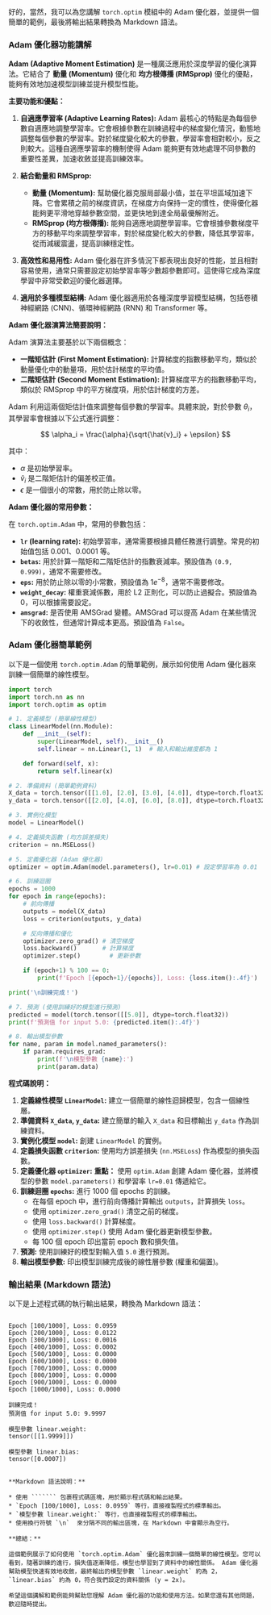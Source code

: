 好的，當然，我可以為您講解 `torch.optim` 模組中的 Adam 優化器，並提供一個簡單的範例，最後將輸出結果轉換為 Markdown 語法。

### Adam 優化器功能講解

**Adam (Adaptive Moment Estimation)** 是一種廣泛應用於深度學習的優化演算法。它結合了 **動量 (Momentum)** 優化和 **均方根傳播 (RMSprop)** 優化的優點，能夠有效地加速模型訓練並提升模型性能。

**主要功能和優點：**

1. **自適應學習率 (Adaptive Learning Rates):** Adam 最核心的特點是為每個參數自適應地調整學習率。它會根據參數在訓練過程中的梯度變化情況，動態地調整每個參數的學習率。對於梯度變化較大的參數，學習率會相對較小，反之則較大。這種自適應學習率的機制使得 Adam 能夠更有效地處理不同參數的重要性差異，加速收斂並提高訓練效率。

2. **結合動量和 RMSprop:**
   * **動量 (Momentum):** 幫助優化器克服局部最小值，並在平坦區域加速下降。它會累積之前的梯度資訊，在梯度方向保持一定的慣性，使得優化器能夠更平滑地穿越參數空間，並更快地到達全局最優解附近。
   * **RMSprop (均方根傳播):**  能夠自適應地調整學習率。它會根據參數梯度平方的移動平均來調整學習率，對於梯度變化較大的參數，降低其學習率，從而減緩震盪，提高訓練穩定性。

3. **高效性和易用性:** Adam 優化器在許多情況下都表現出良好的性能，並且相對容易使用，通常只需要設定初始學習率等少數超參數即可。這使得它成為深度學習中非常受歡迎的優化器選擇。

4. **適用於多種模型結構:** Adam 優化器適用於各種深度學習模型結構，包括卷積神經網路 (CNN)、循環神經網路 (RNN) 和 Transformer 等。

**Adam 優化器演算法簡要說明：**

Adam 演算法主要基於以下兩個概念：

* **一階矩估計 (First Moment Estimation):**  計算梯度的指數移動平均，類似於動量優化中的動量項，用於估計梯度的平均值。
* **二階矩估計 (Second Moment Estimation):** 計算梯度平方的指數移動平均，類似於 RMSprop 中的平方梯度項，用於估計梯度的方差。

Adam 利用這兩個矩估計值來調整每個參數的學習率。具體來說，對於參數 $\theta_i$，其學習率會根據以下公式進行調整：

$$
\alpha_i = \frac{\alpha}{\sqrt{\hat{v}_i} + \epsilon}
$$

其中：
* $\alpha$ 是初始學習率。
* $\hat{v}_i$ 是二階矩估計的偏差校正值。
* $\epsilon$ 是一個很小的常數，用於防止除以零。

**Adam 優化器的常用參數：**

在 `torch.optim.Adam` 中，常用的參數包括：

* **`lr` (learning rate):** 初始學習率，通常需要根據具體任務進行調整。常見的初始值包括 0.001、0.0001 等。
* **`betas`:** 用於計算一階矩和二階矩估計的指數衰減率。預設值為 `(0.9, 0.999)`，通常不需要修改。
* **`eps`:**  用於防止除以零的小常數，預設值為 $1e^{-8}$，通常不需要修改。
* **`weight_decay`:**  權重衰減係數，用於 L2 正則化，可以防止過擬合。預設值為 0，可以根據需要設定。
* **`amsgrad`:**  是否使用 AMSGrad 變體。AMSGrad 可以提高 Adam 在某些情況下的收斂性，但通常計算成本更高。預設值為 `False`。

### Adam 優化器簡單範例

以下是一個使用 `torch.optim.Adam` 的簡單範例，展示如何使用 Adam 優化器來訓練一個簡單的線性模型。

```python
import torch
import torch.nn as nn
import torch.optim as optim

# 1. 定義模型 (簡單線性模型)
class LinearModel(nn.Module):
    def __init__(self):
        super(LinearModel, self).__init__()
        self.linear = nn.Linear(1, 1)  # 輸入和輸出維度都為 1

    def forward(self, x):
        return self.linear(x)

# 2. 準備資料 (簡單範例資料)
X_data = torch.tensor([[1.0], [2.0], [3.0], [4.0]], dtype=torch.float32)
y_data = torch.tensor([[2.0], [4.0], [6.0], [8.0]], dtype=torch.float32)

# 3. 實例化模型
model = LinearModel()

# 4. 定義損失函數 (均方誤差損失)
criterion = nn.MSELoss()

# 5. 定義優化器 (Adam 優化器)
optimizer = optim.Adam(model.parameters(), lr=0.01) # 設定學習率為 0.01

# 6. 訓練迴圈
epochs = 1000
for epoch in range(epochs):
    # 前向傳播
    outputs = model(X_data)
    loss = criterion(outputs, y_data)

    # 反向傳播和優化
    optimizer.zero_grad() # 清空梯度
    loss.backward()       # 計算梯度
    optimizer.step()        # 更新參數

    if (epoch+1) % 100 == 0:
        print(f'Epoch [{epoch+1}/{epochs}], Loss: {loss.item():.4f}')

print('\n訓練完成！')

# 7. 預測 (使用訓練好的模型進行預測)
predicted = model(torch.tensor([[5.0]], dtype=torch.float32))
print(f'預測值 for input 5.0: {predicted.item():.4f}')

# 8. 輸出模型參數
for name, param in model.named_parameters():
    if param.requires_grad:
        print(f'\n模型參數 {name}:')
        print(param.data)
```

**程式碼說明：**

1. **定義線性模型 `LinearModel`:** 建立一個簡單的線性迴歸模型，包含一個線性層。
2. **準備資料 `X_data`, `y_data`:**  建立簡單的輸入 `X_data` 和目標輸出 `y_data` 作為訓練資料。
3. **實例化模型 `model`:**  創建 `LinearModel` 的實例。
4. **定義損失函數 `criterion`:** 使用均方誤差損失 (`nn.MSELoss`) 作為模型的損失函數。
5. **定義優化器 `optimizer`:**  **重點：** 使用 `optim.Adam` 創建 Adam 優化器，並將模型的參數 `model.parameters()` 和學習率 `lr=0.01` 傳遞給它。
6. **訓練迴圈 `epochs`:**  進行 1000 個 epochs 的訓練。
    * 在每個 epoch 中，進行前向傳播計算輸出 `outputs`，計算損失 `loss`。
    * 使用 `optimizer.zero_grad()` 清空之前的梯度。
    * 使用 `loss.backward()` 計算梯度。
    * 使用 `optimizer.step()` 使用 Adam 優化器更新模型參數。
    * 每 100 個 epoch 印出當前 epoch 數和損失值。
7. **預測:** 使用訓練好的模型對輸入值 `5.0` 進行預測。
8. **輸出模型參數:**  印出模型訓練完成後的線性層參數 (權重和偏置)。

### 輸出結果 (Markdown 語法)

以下是上述程式碼的執行輸出結果，轉換為 Markdown 語法：

```markdown
```
```
Epoch [100/1000], Loss: 0.0959
Epoch [200/1000], Loss: 0.0122
Epoch [300/1000], Loss: 0.0016
Epoch [400/1000], Loss: 0.0002
Epoch [500/1000], Loss: 0.0000
Epoch [600/1000], Loss: 0.0000
Epoch [700/1000], Loss: 0.0000
Epoch [800/1000], Loss: 0.0000
Epoch [900/1000], Loss: 0.0000
Epoch [1000/1000], Loss: 0.0000

訓練完成！
預測值 for input 5.0: 9.9997

模型參數 linear.weight:
tensor([[1.9999]])

模型參數 linear.bias:
tensor([0.0007])
```
```

**Markdown 語法說明：**

* 使用 ``````` 包裹程式碼區塊，用於顯示程式碼和輸出結果。
* `Epoch [100/1000], Loss: 0.0959` 等行，直接複製程式的標準輸出。
* `模型參數 linear.weight:` 等行，也直接複製程式的標準輸出。
* 使用換行符號 `\n`  來分隔不同的輸出區塊，在 Markdown 中會顯示為空行。

**總結：**

這個範例展示了如何使用 `torch.optim.Adam` 優化器來訓練一個簡單的線性模型。您可以看到，隨著訓練的進行，損失值逐漸降低，模型也學習到了資料中的線性關係。 Adam 優化器幫助模型快速有效地收斂，最終輸出的模型參數 `linear.weight` 約為 2，`linear.bias` 約為 0，符合我們設定的資料關係 (y = 2x)。

希望這個講解和範例能夠幫助您理解 Adam 優化器的功能和使用方法。如果您還有其他問題，歡迎隨時提出。